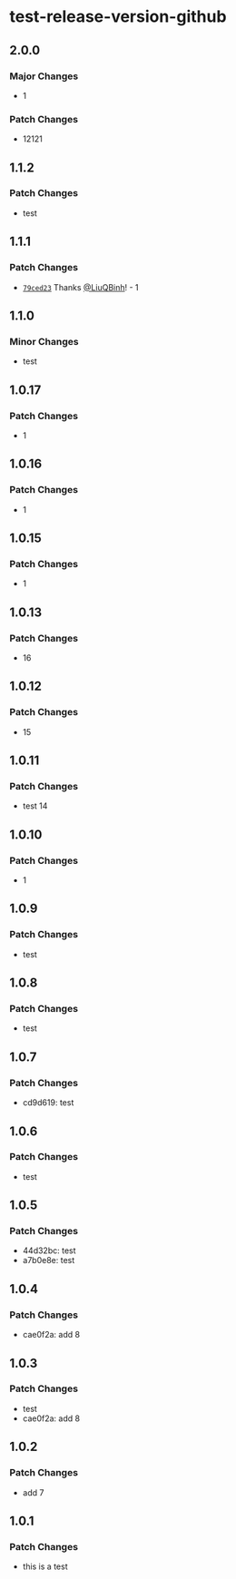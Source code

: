 # test-release-version-github

## 2.0.0

### Major Changes

- 1

### Patch Changes

- 12121

## 1.1.2

### Patch Changes

- test

## 1.1.1

### Patch Changes

- [`79ced23`](https://github.com/LiuQBinh/test-release-version-github/commit/79ced239a8b3598219324ac8fc4b1e92dccfe2c8) Thanks [@LiuQBinh](https://github.com/LiuQBinh)! - 1

## 1.1.0

### Minor Changes

- test

## 1.0.17

### Patch Changes

- 1

## 1.0.16

### Patch Changes

- 1

## 1.0.15

### Patch Changes

- 1

## 1.0.13

### Patch Changes

- 16

## 1.0.12

### Patch Changes

- 15

## 1.0.11

### Patch Changes

- test 14

## 1.0.10

### Patch Changes

- 1

## 1.0.9

### Patch Changes

- test

## 1.0.8

### Patch Changes

- test

## 1.0.7

### Patch Changes

- cd9d619: test

## 1.0.6

### Patch Changes

- test

## 1.0.5

### Patch Changes

- 44d32bc: test
- a7b0e8e: test

## 1.0.4

### Patch Changes

- cae0f2a: add 8

## 1.0.3

### Patch Changes

- test
- cae0f2a: add 8

## 1.0.2

### Patch Changes

- add 7

## 1.0.1

### Patch Changes

- this is a test
